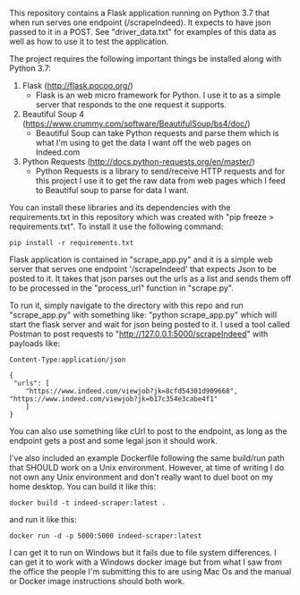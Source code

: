 
This repository contains a Flask application running on Python 3.7 that when run serves one endpoint (/scrapeIndeed).
It expects to have json passed to it in a POST. See "driver_data.txt" for examples of this data as well as how to use
it to test the application.

The project requires the following important things be installed along with Python 3.7:
 1. Flask (http://flask.pocoo.org/)
    - Flask is an web micro framework for Python. I use it to as a simple server that responds to the one request it
    supports. 
 2. Beautiful Soup 4 (https://www.crummy.com/software/BeautifulSoup/bs4/doc/)
    - Beautiful Soup can take Python requests and parse them which is what I'm using to get the data I want off the 
    web pages on Indeed.com
 3. Python Requests (http://docs.python-requests.org/en/master/)
    - Python Requests is a library to send/receive HTTP requests and for this project I use it to get the raw data
    from web pages which I feed to Beautiful soup to parse for data I want.
  
You can install these libraries and its dependencies with the requirements.txt in this repository which was created with
"pip freeze > requirements.txt". To install it use the following command: 

```
pip install -r requirements.txt
```
  
Flask application is contained in "scrape_app.py" and it is a simple web server that serves one endpoint '/scrapeIndeed'
that expects Json to be posted to it. It takes that json parses out the urls as a list and sends them off to be 
processed in the "process_url" function in "scrape.py". 

To run it, simply navigate to the directory with this repo and run "scrape_app.py" with something like:
 "python scrape_app.py" which will start the flask server and wait for json being posted to it. I used a tool called 
 Postman to post requests to "http://127.0.0.1:5000/scrapeIndeed" with payloads like:

```
Content-Type:application/json
 
{
 "urls": [
	"https://www.indeed.com/viewjob?jk=8cfd54301d909668", "https://www.indeed.com/viewjob?jk=b17c354e3cabe4f1"
	]
}
```

You can also use something like cUrl to post to the endpoint, as long as the endpoint gets a post and some legal 
json it should work.

I've also included an example Dockerfile following the same build/run path that SHOULD work on a Unix environment.
However, at time of writing I do not own any Unix environment and don't really want to duel boot on my home desktop. 
You can build it like this:

```
docker build -t indeed-scraper:latest .
```

and run it like this:

```
docker run -d -p 5000:5000 indeed-scraper:latest
```

I can get it to run on Windows but it fails due to file system differences. I can get it to work with a Windows docker
image but from what I saw from the office the people I'm submitting this to are using Mac Os and the manual or Docker
image instructions should both work.
